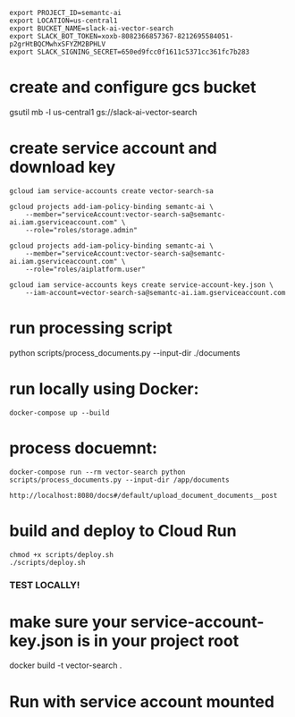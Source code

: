```
export PROJECT_ID=semantc-ai
export LOCATION=us-central1
export BUCKET_NAME=slack-ai-vector-search
export SLACK_BOT_TOKEN=xoxb-8082366857367-8212695584051-p2grHtBQCMwhxSFYZM2BPHLV
export SLACK_SIGNING_SECRET=650ed9fcc0f1611c5371cc361fc7b283
```

# create and configure gcs bucket
gsutil mb -l us-central1 gs://slack-ai-vector-search

# create service account and download key
```
gcloud iam service-accounts create vector-search-sa

gcloud projects add-iam-policy-binding semantc-ai \
    --member="serviceAccount:vector-search-sa@semantc-ai.iam.gserviceaccount.com" \
    --role="roles/storage.admin"

gcloud projects add-iam-policy-binding semantc-ai \
    --member="serviceAccount:vector-search-sa@semantc-ai.iam.gserviceaccount.com" \
    --role="roles/aiplatform.user"

gcloud iam service-accounts keys create service-account-key.json \
    --iam-account=vector-search-sa@semantc-ai.iam.gserviceaccount.com
```

# run processing script
python scripts/process_documents.py --input-dir ./documents


# run locally using Docker:
```
docker-compose up --build
```
# process docuemnt:
```
docker-compose run --rm vector-search python scripts/process_documents.py --input-dir /app/documents
```

```
http://localhost:8080/docs#/default/upload_document_documents__post
```

# build and deploy to Cloud Run
```
chmod +x scripts/deploy.sh
./scripts/deploy.sh
```


### TEST LOCALLY!
# make sure your service-account-key.json is in your project root
docker build -t vector-search .

# Run with service account mounted
<!-- docker run -p 8080:8080 \
  -e PROJECT_ID=${PROJECT_ID} \
  -e BUCKET_NAME=${BUCKET_NAME} \
  -e GOOGLE_APPLICATION_CREDENTIALS=/tmp/keys/sa-key.json \
  -v ${PWD}/service-account-key.json:/tmp/keys/sa-key.json:ro \
  vector-search -->